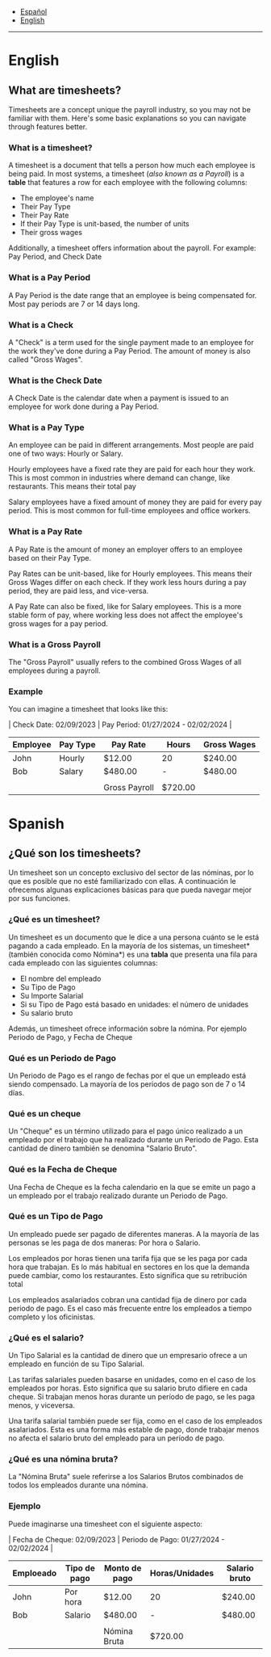 - [Español](#spanish)
- [English](#english)

---

# English

## What are timesheets?

Timesheets are a concept unique the payroll industry, so you may not be familiar with them. Here's some basic explanations so you can navigate through features better.

### What is a timesheet?

A timesheet is a document that tells a person how much each employee is being paid. In most systems, a timesheet (*also known as a Payroll*) is a **table** that features a row for each employee with the following columns:

- The employee's name
- Their Pay Type
- Their Pay Rate
- If their Pay Type is unit-based, the number of units
- Their gross wages

Additionally, a timesheet offers information about the payroll. For example: Pay Period, and Check Date

### What is a Pay Period

A Pay Period is the date range that an employee is being compensated for. Most pay periods are 7 or 14 days long.

### What is a Check

A "Check" is a term used for the single payment made to an employee for the work they've done during a Pay Period. The amount of money is also called "Gross Wages".

### What is the Check Date

A Check Date is the calendar date when a payment is issued to an employee for work done during a Pay Period.

### What is a Pay Type

An employee can be paid in different arrangements. Most people are paid one of two ways: Hourly or Salary.

Hourly employees have a fixed rate they are paid for each hour they work. This is most common in industries where demand can change, like restaurants. This means their total pay

Salary employees have a fixed amount of money they are paid for every pay period. This is most common for full-time employees and office workers.

### What is a Pay Rate

A Pay Rate is the amount of money an employer offers to an employee based on their Pay Type.

Pay Rates can be unit-based, like for Hourly employees. This means their Gross Wages differ on each check. If they work less hours during a pay period, they are paid less, and vice-versa.

A Pay Rate can also be fixed, like for Salary employees. This is a more stable form of pay, where working less does not affect the employee's gross wages for a pay period.

### What is a Gross Payroll

The "Gross Payroll" usually refers to the combined Gross Wages of all employees during a payroll.

### Example

You can imagine a timesheet that looks like this:

| Check Date: 02/09/2023 | Pay Period: 01/27/2024 - 02/02/2024 |

| Employee | Pay Type | Pay Rate      | Hours   | Gross Wages |
|----------|----------|---------------|---------|-------------|
| John     | Hourly   | $12.00        | 20      | $240.00     |
| Bob      | Salary   | $480.00       | -       | $480.00     |
|          |          |               |         |             |
|          |          | Gross Payroll | $720.00 |             |

# Spanish

## ¿Qué son los timesheets?

Un timesheet son un concepto exclusivo del sector de las nóminas, por lo que es posible que no esté familiarizado con ellas. A continuación le ofrecemos algunas explicaciones básicas para que pueda navegar mejor por sus funciones.

### ¿Qué es un timesheet?

Un timesheet es un documento que le dice a una persona cuánto se le está pagando a cada empleado. En la mayoría de los sistemas, un timesheet*(también conocida como Nómina*) es una **tabla** que presenta una fila para cada empleado con las siguientes columnas:

- El nombre del empleado
- Su Tipo de Pago
- Su Importe Salarial
- Si su Tipo de Pago está basado en unidades: el número de unidades
- Su salario bruto

Además, un timesheet ofrece información sobre la nómina. Por ejemplo Periodo de Pago, y Fecha de Cheque

### Qué es un Periodo de Pago

Un Periodo de Pago es el rango de fechas por el que un empleado está siendo compensado. La mayoría de los periodos de pago son de 7 o 14 días.

### Qué es un cheque

Un "Cheque" es un término utilizado para el pago único realizado a un empleado por el trabajo que ha realizado durante un Periodo de Pago. Esta cantidad de dinero también se denomina "Salario Bruto".

### Qué es la Fecha de Cheque

Una Fecha de Cheque es la fecha calendario en la que se emite un pago a un empleado por el trabajo realizado durante un Periodo de Pago.

### Qué es un Tipo de Pago

Un empleado puede ser pagado de diferentes maneras. A la mayoría de las personas se les paga de dos maneras: Por hora o Salario.

Los empleados por horas tienen una tarifa fija que se les paga por cada hora que trabajan. Es lo más habitual en sectores en los que la demanda puede cambiar, como los restaurantes. Esto significa que su retribución total

Los empleados asalariados cobran una cantidad fija de dinero por cada periodo de pago. Es el caso más frecuente entre los empleados a tiempo completo y los oficinistas.

### ¿Qué es el salario?

Un Tipo Salarial es la cantidad de dinero que un empresario ofrece a un empleado en función de su Tipo Salarial.

Las tarifas salariales pueden basarse en unidades, como en el caso de los empleados por horas. Esto significa que su salario bruto difiere en cada cheque. Si trabajan menos horas durante un período de pago, se les paga menos, y viceversa.

Una tarifa salarial también puede ser fija, como en el caso de los empleados asalariados. Esta es una forma más estable de pago, donde trabajar menos no afecta el salario bruto del empleado para un período de pago.

### ¿Qué es una nómina bruta?

La "Nómina Bruta" suele referirse a los Salarios Brutos combinados de todos los empleados durante una nómina.

### Ejemplo

Puede imaginarse una timesheet con el siguiente aspecto:

\| Fecha de Cheque: 02/09/2023 | Periodo de Pago: 01/27/2024 - 02/02/2024 |

| Emploeado | Tipo de pago | Monto de pago | Horas/Unidades | Salario bruto |
|-----------|--------------|---------------|----------------|---------------|
| John      | Por hora     | $12.00        | 20             | $240.00       |
| Bob       | Salario      | $480.00       | -              | $480.00       |
|           |              |               |                |               |
|           |              | Nómina Bruta  | $720.00        |               |
